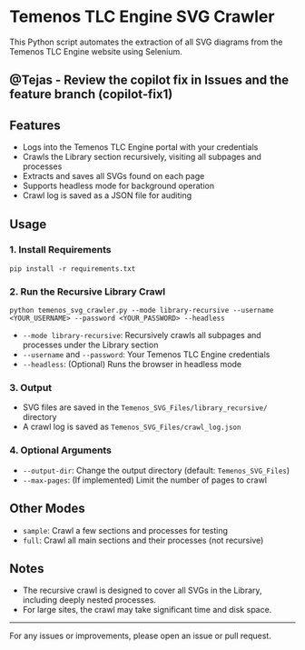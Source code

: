 # Temenos TLC Engine SVG Crawler

This Python script automates the extraction of all SVG diagrams from the Temenos TLC Engine website using Selenium.

## @Tejas - Review the copilot fix in Issues and the feature branch (copilot-fix1)

## Features
- Logs into the Temenos TLC Engine portal with your credentials
- Crawls the Library section recursively, visiting all subpages and processes
- Extracts and saves all SVGs found on each page
- Supports headless mode for background operation
- Crawl log is saved as a JSON file for auditing

## Usage

### 1. Install Requirements
```
pip install -r requirements.txt
```

### 2. Run the Recursive Library Crawl
```
python temenos_svg_crawler.py --mode library-recursive --username <YOUR_USERNAME> --password <YOUR_PASSWORD> --headless
```
- `--mode library-recursive`: Recursively crawls all subpages and processes under the Library section
- `--username` and `--password`: Your Temenos TLC Engine credentials
- `--headless`: (Optional) Runs the browser in headless mode

### 3. Output
- SVG files are saved in the `Temenos_SVG_Files/library_recursive/` directory
- A crawl log is saved as `Temenos_SVG_Files/crawl_log.json`

### 4. Optional Arguments
- `--output-dir`: Change the output directory (default: `Temenos_SVG_Files`)
- `--max-pages`: (If implemented) Limit the number of pages to crawl

## Other Modes
- `sample`: Crawl a few sections and processes for testing
- `full`: Crawl all main sections and their processes (not recursive)

## Notes
- The recursive crawl is designed to cover all SVGs in the Library, including deeply nested processes.
- For large sites, the crawl may take significant time and disk space.

---

For any issues or improvements, please open an issue or pull request.
